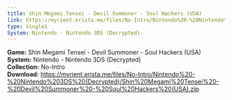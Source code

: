 ```yaml
---
title: Shin Megami Tensei - Devil Summoner - Soul Hackers (USA)
link: https://myrient.erista.me/files/No-Intro/Nintendo%20-%20Nintendo%203DS%20(Decrypted)/Shin%20Megami%20Tensei%20-%20Devil%20Summoner%20-%20Soul%20Hackers%20(USA).zip
type: single1
System: Nintendo - Nintendo 3DS (Decrypted)
---
```

<b>Game:</b> Shin Megami Tensei - Devil Summoner - Soul Hackers (USA)<br>
<b>System:</b> Nintendo - Nintendo 3DS (Decrypted)<br>
<b>Collection:</b> No-Intro<br>
<b>Download:</b> https://myrient.erista.me/files/No-Intro/Nintendo%20-%20Nintendo%203DS%20(Decrypted)/Shin%20Megami%20Tensei%20-%20Devil%20Summoner%20-%20Soul%20Hackers%20(USA).zip
